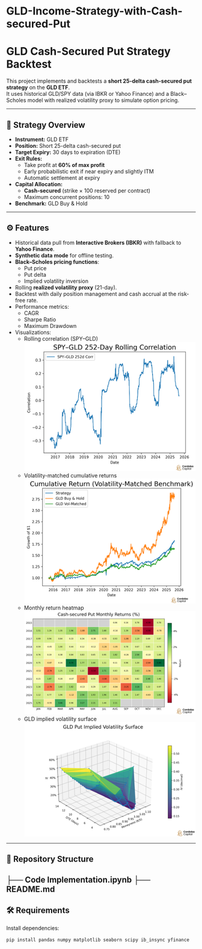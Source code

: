 # GLD-Income-Strategy-with-Cash-secured-Put

# GLD Cash-Secured Put Strategy Backtest

This project implements and backtests a **short 25-delta cash-secured put strategy** on the **GLD ETF**.  
It uses historical GLD/SPY data (via IBKR or Yahoo Finance) and a Black–Scholes model with realized volatility proxy to simulate option pricing.

---

## 📌 Strategy Overview
- **Instrument:** GLD ETF
- **Position:** Short 25-delta cash-secured put
- **Target Expiry:** 30 days to expiration (DTE)
- **Exit Rules:**
  - Take profit at **60% of max profit**
  - Early probabilistic exit if near expiry and slightly ITM
  - Automatic settlement at expiry
- **Capital Allocation:**
  - **Cash-secured** (strike × 100 reserved per contract)
  - Maximum concurrent positions: 10
- **Benchmark:** GLD Buy & Hold

---

## ⚙️ Features
- Historical data pull from **Interactive Brokers (IBKR)** with fallback to **Yahoo Finance**.
- **Synthetic data mode** for offline testing.
- **Black–Scholes pricing functions**:
  - Put price
  - Put delta
  - Implied volatility inversion
- Rolling **realized volatility proxy** (21-day).
- Backtest with daily position management and cash accrual at the risk-free rate.
- Performance metrics:
  - CAGR
  - Sharpe Ratio
  - Maximum Drawdown
- Visualizations:
  - Rolling correlation (SPY–GLD)![alt text](2.png)
  - Volatility-matched cumulative returns![alt text](3.png)
  - Monthly return heatmap![alt text](5.png)
  - GLD implied volatility surface![alt text](4.png)

---

## 📂 Repository Structure
├── Code Implementation.ipynb
├── README.md 
---

## 🛠 Requirements
Install dependencies:
```bash
pip install pandas numpy matplotlib seaborn scipy ib_insync yfinance

